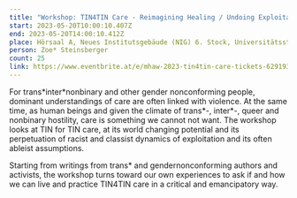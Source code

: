 ```yaml
---
title: "Workshop: TIN4TIN Care - Reimagining Healing / Undoing Exploitation?"
start: 2023-05-20T10:00:10.407Z
end: 2023-05-20T14:00:10.412Z
place: Hörsaal A, Neues Institutsgebäude (NIG) 6. Stock, Universitätsstraße 7
person: Zoe* Steinsberger
count: 25
link: https://www.eventbrite.at/e/mhaw-2023-tin4tin-care-tickets-629193904907
---
```

For trans\*inter\*nonbinary and other gender nonconforming people, dominant understandings of care are often linked with violence. At the same time, as human beings and given the climate of trans\*-, inter\*-, queer and nonbinary hostility, care is something we cannot not want. The workshop looks at TIN for TIN care, at its world changing potential and its perpetuation of racist and classist dynamics of exploitation and its often ableist assumptions.

Starting from writings from trans* and gendernonconforming authors and activists, the workshop turns toward our own experiences to ask if and how we can live and practice TIN4TIN care in a critical and emancipatory way.